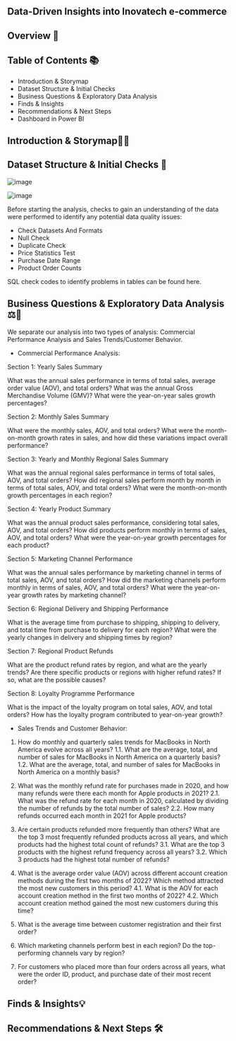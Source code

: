## Data-Driven Insights into Inovatech e-commerce

## Overview 📖


## Table of Contents 📚

- Introduction & Storymap
- Dataset Structure & Initial Checks
- Business Questions & Exploratory Data Analysis
- Finds & Insights
- Recommendations & Next Steps
- Dashboard in Power BI

## Introduction & Storymap📝🔎


## Dataset Structure & Initial Checks 📑

![image](https://github.com/user-attachments/assets/a635fb5d-1e38-4326-8268-f9dbd6c8e38d)

![image](https://github.com/user-attachments/assets/12d4c252-de64-4884-8393-aad1a3c9dc7a)

Before starting the analysis, checks to gain an understanding of the data were performed to identify any potential data quality issues:

- Check Datasets And Formats
- Null Check
- Duplicate Check
- Price Statistics Test
- Purchase Date Range
- Product Order Counts

SQL check codes to identify problems in tables can be found here.

## Business Questions & Exploratory Data Analysis ⚖️🎯

We separate our analysis into two types of analysis: Commercial Performance Analysis and Sales Trends/Customer Behavior.

- Commercial Performance Analysis:

Section 1: Yearly Sales Summary

What was the annual sales performance in terms of total sales, average order value (AOV), and total orders?
What was the annual Gross Merchandise Volume (GMV)?
What were the year-on-year sales growth percentages?

Section 2: Monthly Sales Summary

What were the monthly sales, AOV, and total orders?
What were the month-on-month growth rates in sales, and how did these variations impact overall performance?

Section 3: Yearly and Monthly Regional Sales Summary

What was the annual regional sales performance in terms of total sales, AOV, and total orders?
How did regional sales perform month by month in terms of total sales, AOV, and total orders?
What were the month-on-month growth percentages in each region?

Section 4: Yearly Product Summary

What was the annual product sales performance, considering total sales, AOV, and total orders?
How did products perform monthly in terms of sales, AOV, and total orders?
What were the year-on-year growth percentages for each product?

Section 5: Marketing Channel Performance

What was the annual sales performance by marketing channel in terms of total sales, AOV, and total orders?
How did the marketing channels perform monthly in terms of sales, AOV, and total orders?
What were the year-on-year growth rates by marketing channel?

Section 6: Regional Delivery and Shipping Performance

What is the average time from purchase to shipping, shipping to delivery, and total time from purchase to delivery for each region?
What were the yearly changes in delivery and shipping times by region?

Section 7: Regional Product Refunds

What are the product refund rates by region, and what are the yearly trends?
Are there specific products or regions with higher refund rates? If so, what are the possible causes?

Section 8: Loyalty Programme Performance

What is the impact of the loyalty program on total sales, AOV, and total orders?
How has the loyalty program contributed to year-on-year growth?

- Sales Trends and Customer Behavior:

1. How do monthly and quarterly sales trends for MacBooks in North America evolve across all years?
1.1. What are the average, total, and number of sales for MacBooks in North America on a quarterly basis?
1.2. What are the average, total, and number of sales for MacBooks in North America on a monthly basis?

2. What was the monthly refund rate for purchases made in 2020, and how many refunds were there each month for Apple products in 2021?
2.1. What was the refund rate for each month in 2020, calculated by dividing the number of refunds by the total number of sales?
2.2. How many refunds occurred each month in 2021 for Apple products?

3. Are certain products refunded more frequently than others? What are the top 3 most frequently refunded products across all years, and which products had the highest total count of refunds?
3.1. What are the top 3 products with the highest refund frequency across all years?
3.2. Which 3 products had the highest total number of refunds?

4. What is the average order value (AOV) across different account creation methods during the first two months of 2022? Which method attracted the most new customers in this period?
4.1. What is the AOV for each account creation method in the first two months of 2022?
4.2. Which account creation method gained the most new customers during this time?

5. What is the average time between customer registration and their first order?

6. Which marketing channels perform best in each region? Do the top-performing channels vary by region?

7. For customers who placed more than four orders across all years, what were the order ID, product, and purchase date of their most recent order?

## Finds & Insights💡


## Recommendations & Next Steps 🛠️
